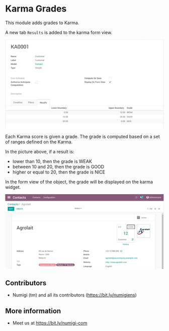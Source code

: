 # Karma Grades

This module adds grades to Karma.

A new tab `Results` is added to the karma form view.

![Results Tab](static/description/karma_results_tab.png?raw=true)

Each Karma score is given a grade.
The grade is computed based on a set of ranges defined on the Karma.

In the picture above, if a result is:

* lower than 10, then the grade is WEAK
* between 10 and 20, then the grade is GOOD
* higher or equal to 20, then the grade is NICE

In the form view of the object, the grade will be displayed on the karma widget.

![Partner Form](static/description/partner_form.png?raw=true)

Contributors
------------
* Numigi (tm) and all its contributors (https://bit.ly/numigiens)

More information
----------------
* Meet us at https://bit.ly/numigi-com
